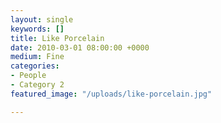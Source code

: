 ```yaml
---
layout: single
keywords: []
title: Like Porcelain
date: 2010-03-01 08:00:00 +0000
medium: Fine
categories:
- People
- Category 2
featured_image: "/uploads/like-porcelain.jpg"

---
```

